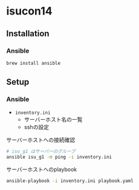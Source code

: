# isucon14

## Installation

### Ansible

```bash
brew install ansible
```

## Setup

### Ansible

- `inventory.ini`
  - サーバーホスト名の一覧
  - sshの設定

サーバーホストへの接続確認

```bash
# isu_g1 はサーバーのグループ
ansible isu_g1 -m ping -i inventory.ini
```

サーバーホストへのplaybook

```bash
ansible-playbook -i inventory.ini playbook.yaml
```
